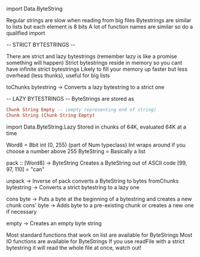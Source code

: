 import Data.ByteString

Regular strings are slow when reading from big files
Bytestrings are similar to lists but each element is 8 bits
A lot of function names are similar so do a qualified import

-- STRICT BYTESTRINGS --

There are strict and lazy bytestrings (remember lazy is like a promise something will happen)
Strict bytestrings reside in memory so you cant have infinite strict bytestrings
Likely to fill your memory up faster but less overhead (less thunks), useful for big lists

toChunks bytestring -> Converts a lazy bytestring to a strict one

-- LAZY BYTESTRINGS --
ByteStrings are stored as 
``` haskell
Chunk String Empty -- (empty representing end of string)
Chunk String (Chunk String Empty) 
```

import Data.ByteString.Lazy
Stored in chunks of 64K, evaluated 64K at a time

Word8 = 8bit int (0, 255) (part of Num typeclass)
    Int wraps around if you choose a number above 255
ByteString = Basically a list

pack :: \[Word8] -> ByteString
Creates a ByteString out of ASCII code \[99, 97, 110] = "can"

unpack -> Inverse of pack converts a ByteString to bytes
fromChunks bytestring -> Converts a strict bytestring to a lazy one

cons byte -> Puts a byte at the beginning of a bytestring and creates a new chunk
cons' byte -> Adds byte to a pre-existing chunk or creates a new one if necessary

empty -> Creates an empty byte string

Most standard functions that work on list are available for ByteStrings
Most IO functions are available for ByteStrings
If you use readFile with a strict bytestring it will read the whole file at once, watch out!
